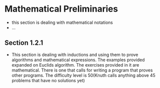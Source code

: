 # Mathematical Preliminaries
- this section is dealing with mathematical notations
- ...
## Section 1.2.1
- This section is dealing with inductions and using them to prove algorithms and mathematical expressions. The examples provided expanded on Euclids algorithm. The exercises provided in it are mathematical. There is one that calls for writing a program that proves other programs. The difficulty level is 50(Knuth calls anything above 45 problems that have no solutions yet)
